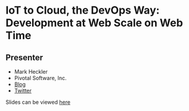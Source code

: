 # IoT to Cloud, the DevOps Way: Development at Web Scale on Web Time

## Presenter
* Mark Heckler
* Pivotal Software, Inc.
* [Blog](http://www.thehecklers.org)
* [Twitter](http://twitter.com/mkheck)

Slides can be viewed [here](http://www.slideshare.net/HecklerMark/iot-to-cloud-the-devops-way)
